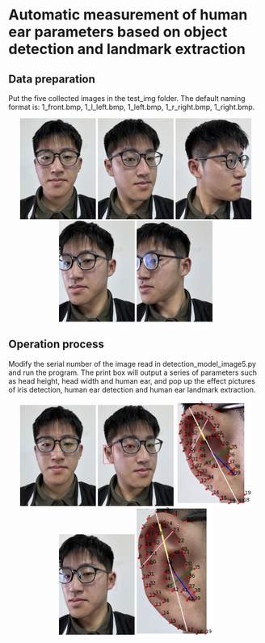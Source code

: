 # Automatic measurement of human ear parameters based on object detection and landmark extraction
 
## Data preparation

Put the five collected images in the test_img folder. The default naming format is: 1_front.bmp, 1_l_left.bmp, 1_left.bmp, 1_r_right.bmp, 1_right.bmp.

<div align="center">
	<img src="/test_img/1_front.bmp" alt="Editor" width="150" >
	<img src="/test_img/1_l_left.bmp" alt="Editor" width="150">
 <img src="/test_img/1_left.bmp" alt="Editor" width="150">
 <img src="/test_img/1_r_right.bmp" alt="Editor" width="150">
 <img src="/test_img/1_right.bmp" alt="Editor" width="150">
</div>

## Operation process

Modify the serial number of the image read in detection_model_image5.py and run the program. The print box will output a series of parameters such as head height, head width and human ear, and pop up the effect pictures of iris detection, human ear detection and human ear landmark extraction.

<div align="center">
	<img src="/result/1.png" alt="Editor" width="150" >
	<img src="/result/2.png" alt="Editor" width="150" >
	<img src="/result/3.png" alt="Editor" width="150" >
	<img src="/result/4.png" alt="Editor" width="150" >
	<img src="/result/5.png" alt="Editor" width="150" >
</div>
